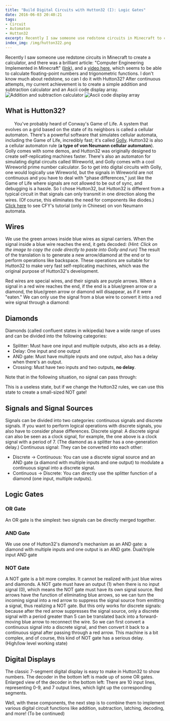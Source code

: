 ```yaml
---
title: "Build Digital Circuits with Hutton32 (I): Logic Gates"
date: 2016-06-03 20:40:21
tags:
- Circuit
- Automaton
- Hutton32
excerpt: Recently I saw someone use redstone circuits in Minecraft to create a calculator, it seems to be able to calculate floating-point numbers and trigonometric functions. I don't know much about redstone, so can I do it with Hutton32? After some attempts, my current achievement is to create a simple addition and subtraction calculator and an Ascii code display array.
index_img: /img/hutton322.png
---
```


<script src="/three/Painter.js"></script>
<script src="/three/huttonjax.js"></script>

Recently I saw someone use redstone circuits in Minecraft to create a calculator, and there was a brilliant article: "Computer Engineering Implemented in Minecraft" ([link](http://tieba.baidu.com/p/2757006332)), and a [video here](https://www.bilibili.com/video/BV1zs411o7q5/), which seems to be able to calculate floating-point numbers and trigonometric functions. I don't know much about redstone, so can I do it with Hutton32? After continuous attempts, my current achievement is to create a simple addition and subtraction calculator and an Ascii code display array.
![Addition and subtraction calculator](/img/hutton321.png) ![Ascii code display array](/img/hutton322.png)
## What is Hutton32?

　　You've probably heard of Conway's Game of Life. A system that evolves on a grid based on the state of its neighbors is called a cellular automaton. There's a powerful software that simulates cellular automata, including the Game of Life, incredibly fast; it's called [Golly](http://golly.sourceforge.net/). Hutton32 is also a cellular automaton rule (**a type of von Neumann cellular automaton**). Golly comes with some demos, and Hutton32 was originally designed to create self-replicating machines faster. There's also an automaton for simulating digital circuits called Wireworld, and Golly comes with a cool Wireworld prime number calculator. So to get into digital circuits with Golly, one would logically use Wireworld, but the signals in Wireworld are not continuous and you have to deal with "phase differences," just like the Game of Life where signals are not allowed to be out of sync, and debugging is a hassle. So I chose Hutton32, but Hutton32 is different from a typical circuit in that signals can only transmit in one direction along the wires. (Of course, this eliminates the need for components like diodes.)
　　[Click here](http://wenku.baidu.com/view/32b33b2ae2bd960590c67763.html) to see CFY's tutorial (only in Chinese) on von Neumann automata.
## Wires
We use the green arrows inside blue wires as signal carriers. When the signal inside a blue wire reaches the end, it gets decoded:
*(Hint: Click on the image to copy the code directly to paste into Golly and run)*
<canvas onload="showRLE(this,16,'x = 7, y = 25, rule = Hutton32\n6IM2$4IMIM2$2IM3IM2$I4MIM2$IM4IM2$2IMIMIM2$I2M3IM2$2I2M2IM2$IMI2MIM2$IMIMI2M2$2IMI3M2$2IM2I2M2$3I4M!')"></canvas>
The result of the translation is to generate a new arrow/diamond at the end or to perform operations like backspace. These operations are suitable for Hutton32 to make very fast self-replicating machines, which was the original purpose of Hutton32's development.

Red wires are special wires, and their signals are purple arrows. When a signal in a red wire reaches the end, if the end is a blue/green arrow or a diamond, the blue/green arrow or diamond will disappear, as if it were "eaten." We can only use the signal from a blue wire to convert it into a red wire signal through a diamond:
<canvas onload="showRLE(this,16,'x = 10, y = 3, rule = Hutton32\n$2I3MpD2U2Q!')"></canvas>

## Diamonds
Diamonds (called confluent states in wikipedia) have a wide range of uses and can be divided into the following categories:
- Splitter: Must have one input and multiple outputs, also acts as a delay.<br>
<canvas onload="showRLE(this,16,'x = 9, y = 5, rule = Hutton32\n$5.MIMI$IMIMIpB$5.MIMI!')"></canvas>
- Delay: One input and one output<br>
<canvas onload="showRLE(this,16,'x = 8, y = 3, rule = Hutton32\nMIMIpBM2I2$MIMIMIMI!')"></canvas>
- AND gate: Must have multiple inputs and one output, also has a delay when there's an output.
- Crossing: Must have two inputs and two outputs, **no delay**.<br>
<canvas onload="showRLE(this,16,'x = 7, y = 5, rule = Hutton32\n3.L$3.L$MIMpE2MI$3.L$3.L!')"></canvas>

Note that in the following situation, no signal can pass through:
<canvas onload="showRLE(this,16,'x = 5, y = 5, rule = Hutton32\n2.J$2.J$2IpA2K$2.L$2.L!')"></canvas>

This is a useless state, but if we change the Hutton32 rules, we can use this state to create a small-sized NOT gate!

## Signals and Signal Sources
Signals can be divided into two categories: continuous signals and discrete signals. If you want to perform logical operations with discrete signals, you also have to consider phase differences.
Discrete signal: <canvas onload="showRLE(this,16,'x = 16, y = 4, rule = Hutton32\n$.2IpAIM6IMIpA$.JOK!')"></canvas>
A discrete signal can also be seen as a clock signal, for example, the one above is a clock signal with a period of 7. (The diamond as a splitter has a one-generation delay.)
Continuous signal: <canvas onload="showRLE(this,16,'x = 16, y = 4, rule = Hutton32\n$.2MpD10MpD$.N2O!')"></canvas>
They can be converted into each other:

- Discrete -> Continuous:
You can use a discrete signal source and an AND gate (a diamond with multiple inputs and one output) to modulate a continuous signal into a discrete signal.<br>
<canvas onload="showRLE(this,16,'x = 16, y = 5, rule = Hutton32\n$5MpAIM6IMI$5.J$3.LKpA$3.2IN!')"></canvas>
- Continuous -> Discrete:
You can directly use the splitter function of a diamond (one input, multiple outputs).<br>
<canvas onload="showRLE(this,16,'x = 16, y = 5, rule = Hutton32\n$7.M2ILMP$2IM4IpAMpAIpCP$7.M3I5M!')"></canvas>

## Logic Gates

### OR Gate
An OR gate is the simplest: two signals can be directly merged together.
<canvas onload="showRLE(this,16,'x = 7, y = 5, rule = Hutton32\n3.P$3.P$3.L$2M5I!')"></canvas>
### AND Gate
We use one of Hutton32's diamond's mechanism as an AND gate: a diamond with multiple inputs and one output is an AND gate.
<canvas onload="showRLE(this,16,'x = 16, y = 5, rule = Hutton32\n2.P9.L$2.P9.L$2MpD2MpD3.3MpA2IpA$12.J$12.J!')"></canvas>
Dual/triple input AND gate
### NOT Gate
A NOT gate is a bit more complex. It cannot be realized with just blue wires and diamonds. A NOT gate must have an output (1) when there is no input signal (0), which means the NOT gate must have its own signal source. Red arrows have the function of eliminating blue arrows, so we can turn the incoming signal into a red arrow to suppress the signal source from emitting a signal, thus realizing a NOT gate. But this only works for discrete signals: because after the red arrow suppresses the signal source, only a discrete signal with a period greater than 5 can be translated back into a forward-moving blue arrow to reconnect the wire. So we can first convert a continuous signal into a discrete signal, and then convert it back to a continuous signal after passing through a red arrow.
<canvas onload="showRLE(this,16,'x = 10, y = 8, rule = Hutton32\n2.2IpAIL$.IpAIpAQL$.JL.JLpAL$.JO.J3L$4IJLpAL$5.I2L$5.LpAL$5.4IpA!')"></canvas>
This machine is a bit complex, and of course, this kind of NOT gate has a serious delay.
<canvas onload="showRLE(this,16,'x = 10, y = 8, rule = Hutton32\n2.2IpAML$.MpAIpAQ$.JL.NLpAL$.JK.N3L$4MNLpAL$5.I2L$5.LpAL$5.4IpA!')"></canvas><canvas onload="showRLE(this,16,'x = 10, y = 8, rule = Hutton32\n2.2IpAIL$.IpCIpAQP$.JL.JLpAL$.JK.J3L$4IJLpAL$5.M2P$5.LpBP$5.2I2MpD!')"></canvas>
(High/low level working state)

## Digital Displays
The classic 7-segment digital display is easy to make in Hutton32 to show numbers. The decoder in the bottom left is made up of some OR gates.
<canvas onload="showRLE(this,2,'x = 122, y = 183, rule = Hutton32\n89.IL.IL.IL.IL$58.31IpA2IpA2IpA2IpAIL$57.IJ41.L$56.IJ.L41K$55.IJ2.42IL$54.IJ.L44K$53.IJ2.46IL$52.IJ.L48K$51.IJ2.50IL$50.IJ.L52K$49.IJ2.54IL$48.IJ.L56K$45.3IJ2.58IL$44.IJ3.L60K.LK$43.IJ.IL.58I2L3KpA$42.IJ2.JL3.L56KLIL.J2K$41.IJ.ILJLIL.54I2L2KJL2.JpA$40.IJ2.JLJLJL3.L52KLILJLIL.J2K$39.IJ.ILJLJLJLIL.50I2L2KJLJLJL2.JpA$38.IJ2.JLJLJLJLJL3.L48KLILJLJLJLIL.J2K$37.IJ.ILJLJLJLJLJLIL.46I2L2KJLJLJLJLJL2.JpA$36.IJ2.JLJLJLJLJLJLJL3.L44KLILJLJLJLJLJLIL.JK$33.3IJ.ILJLJLJLJLJLJLJLIL.42IKL2KJLJLJLJLJLJLJL2.JK$33.J2IL.JLJLJLJLJLJLJLJLJL23.pA20.LILJLJLJLJLJLJLJLIL.JK$33.2JpAILJLJLJLJLJLJLJLJLJ2L43.LJLJLJLJLJLJLJLJLJL2.J$33.JIJ.LJLJLJLJLJLJLJLJLJLJ43.LJLJLJLJLJLJLJLJLJ2L.J$33.2JpA.LJLJLJLJLJLJLJLJLJLJ43.LJLJLJLJLJLJLJLJLJLJ.J$33.JIJ.LJLJLJLJLJLJLJLJLJLJ43.LJLJLJLJLJLJLJLJLJLJ.J$33.2JpA.LJLJLJLJLJLJLJLJLJLJ43.LJLJLJLJLJLJLJLJLJLJ.J$33.JIJ.LJLJLJLJLJLJLJLJLJLJpA42.LJLJLJLJLJLJLJLJLJLJ.J$33.2JpA.LJLJLJLJLJLJLJLJLJLJ43.LJLJLJLJLJLJLJLJLJLJ.J$33.J.J.LJLJLJLJLJLJLJLJLJLJpA39.pA2.LJLJLJLJLJLJLJLJLJLJ.J$33.J.J.LJLJLJLJLJLJLJLJLJLJ39.pA3.LJLJLJLJLJLJLJLJLJLJ.J$33.J.J.LJLJLJLJLJLJLJLJLJLJ38.pA4.LJLJLJLJLJLJLJLJLJLJ.J$33.J.J.LJLJLJLJLJLJLJLJLJLJ37.pA.pA3.LJLJLJLJLJLJLJLJLJLJ.J$33.J.J.LJLJLJLJLJLJLJLJLJLJ43.LJLJLJLJLJLJLJLJLJLJ.J$33.J.J.LJLJLJLJLJLJLJLJLJLJ37.pA.pA3.LJLJLJLJLJLJLJLJLJLJ.J$33.J.J.LJLJLJLJLJLJLJLJLJLJ43.LJLJLJLJLJLJLJLJLJLJ.J$33.J.J.LJLJLJLJLJLJLJLJLJLJ43.LJLJLJLJLJLJLJLJLJLJ.J$33.J.J.LJLJLJLJLJLJLJLJLJLJ43.LJLJLJLJLJLJLJLJLJLJ.J$33.J.J.LJLJLJLJLJLJLJLJLJLJ43.LJLJLJLJLJLJLJLJLJLJ.J$33.J.J.LJLJLJLJLJLJLJLJLJLJ43.LJLJLJLJLJLJLJLJLJLJ.J$33.J.J.LJLJLJLJLJLJLJLJLJLJ43.LJLJLJLJLJLJLJLJLJLJ.J$33.J.J.LJLJLJLJLJLJLJLJLJLJ43.LJLJLJLJLJLJLJLJLJLJ.J$33.J.J.LJLJLJLJLJLJLJLJLJLJ43.LJLJLJLJLJLJLJLJLJLJ.J$33.J.J.LJLJLJLJLJLJLJLJLJLJ43.LJLJLJLJLJLJLJLJLJLJ.J$33.J.J.LJLJLJLJLJLJLJLJLJLJ43.LJLJLJLJLJLJLJLJLJLJ.J$33.J.J.LJLJLJLJLJLJLJLJLJLJ43.LJLJLJLJLJLJLJLJLJLJ.J$33.J.J.LJLJLJLJLJLJLJLJLJLJ43.LJLJLJLJLJLJLJLJLJLJ.J$33.J.J.LJLJLJLJLJLJLJLJLJLJ43.LJLJLJLJLJLJLJLJLJLJ.J$33.J.J.LJLJLJLJLJLJLJLJLJLJ43.LJLJLJLJLJLJLJLJLJLJ.J$33.J.J.LJLJLJLJLJLJLJLJLJLJ43.LJLJLJLJLJLJLJLJLJLJ.J$33.J.J.LJLJLJLJLJLJLJLJLJLJ43.LJLJLJLJLJLJLJLJLJLJ.J$33.J.J.LJLJLJLJLJLJLJLJLJLJ43.LJLJLJLJLJLJLJLJLJLJ.J$33.J.J.LJLJLJLJLJLJLJLJLJLJ43.LJLJLJLJLJLJLJLJLJLJ.J$33.J.J.LJLJLJLJLJLJLJLJLJLJ43.LJLJLJLJLJLJLJLJLJLJ.J$33.J.J.LJLJLJLJLJLJLJLJLJLJ43.LJLJLJLJLJLJLJLJLJLJ.J$33.J.J.LJLJLJLJLJLJLJLJLJLJ43.LJLJLJLJLJLJLJLJLJLJ.J$33.J.J.LJLJLJLJLJLJLJLJLJLJ43.LJLJLJLJLJLJLJLJLJLJ.J$33.J.J.LJLJLJLJLJLJLJLJLJLJ43.LJLJLJLJLJLJLJLJLJLJ.J$33.J.J.LJLJLJLJLJLJLJLJLJLJ43.LJLJLJLJLJLJLJLJLJLJ.J$33.J.J.LJLJLJLJLJLJLJLJLJLJ22.pA.pA.pA16.LJLJLJLJLJLJLJLJLJLJ.J$33.J.J.LJLJLJLJLJLJLJLJLJLJ43.LJLJLJLJLJLJLJLJLJLJ.J$33.J.J.LJLJLJLJLJLJLJLJLJIJ22.pA.pA.pA16.LJLJLJLJLJLJLJLJLJLJ.J$33.J.J.LJLJLJLJLJLJLJLJLJ45.LJLJLJLJLJLJLJLJLJIJ.J$33.J.J.IJLJLJLJLJLJLJLJIJ.L43KLJLJLJLJLJLJLJLJLJ3.J$33.J.J3.LJLJLJLJLJLJLJ3.42ILJIJLJLJLJLJLJLJLJIJ3.J$33.J.J3.IJLJLJLJLJLJIJ.L44KJ2KLJLJLJLJLJLJLJ5.J$33.J.J5.LJLJLJLJLJ3.46ILJIJLJLJLJLJLJIJ5.J$33.J.J5.IJLJLJLJIJ.L48KJ2KLJLJLJLJLJ7.J$33.J.J7.LJLJLJ3.50ILJIJLJLJLJIJ7.J$33.J.J7.IJLJIJ.L52KJ2KLJLJLJ9.J$33.J.J9.LJ3.54ILJIJLJIJ9.J$33.J.J9.IJ.L56KJ2KLJ11.J$33.J.J12.58ILJIJ11.J$33.J.J10.L60KJ6K7.J$33.J.J7.IL.58I2L6KJpA7.J$33.J.J7.JL3.L56KLIL2.JpA.J2K5.J$33.J.J5.ILJLIL.54I2L2KJL3.J2KJpA5.J$33.J.J5.JLJLJL3.L52KLILJLIL2.JpA.J2K3.J$32.IJ.J3.ILJLJLJLIL.50I2L2KJLJLJL3.J2KJpA3.J$31.IJ2.J3.JLJLJLJLJL3.L48KLILJLJLJLIL2.JpA.J2K.J$28.3IJ2.IJ.ILJLJLJLJLJLIL.46I2L2KJLJLJLJLJL3.J2KJpA.J$28.J4.IJ2.JLJLJLJLJLJLJL3.L44KLILJLJLJLJLJLIL2.JpA.JK$28.J.3IJ.ILJLJLJLJLJLJLJLIL.42IKL2KJLJLJLJLJLJLJL3.JK.J$28.J.J4.JLJLJLJLJLJLJLJLJL44.LILJLJLJLJLJLJLJLIL2.J.J$28.J.J.2ILJLJLJLJLJLJLJLJLJ2L43.LJLJLJLJLJLJLJLJLJL2.J.J$28.J.J.JKLJLJLJLJLJLJLJLJLJLJ43.LJLJLJLJLJLJLJLJLJ2L.J.J$28.J.J.pAJLJLJLJLJLJLJLJLJLJLJ43.LJLJLJLJLJLJLJLJLJLJ.J.J$28.J.J.JKLJLJLJLJLJLJLJLJLJLJ43.LJLJLJLJLJLJLJLJLJLJ.J.J$28.J.J.pAJLJLJLJLJLJLJLJLJLJLJ43.LJLJLJLJLJLJLJLJLJLJ.J.J$28.J.J.JKLJLJLJLJLJLJLJLJLJLJ43.LJLJLJLJLJLJLJLJLJLJ.J.J$28.J.J.pAJLJLJLJLJLJLJLJLJLJLJ43.LJLJLJLJLJLJLJLJLJLJ.J.J$28.J.J.JKLJLJLJLJLJLJLJLJLJLJ43.LJLJLJLJLJLJLJLJLJLJ.J.J$28.J.J.pAJLJLJLJLJLJLJLJLJLJLJ43.LJLJLJLJLJLJLJLJLJLJ.J.J$28.J.J.J.LJLJLJLJLJLJLJLJLJLJ43.LJLJLJLJLJLJLJLJLJLJ.J.J$28.J.J.J.LJLJLJLJLJLJLJLJLJLJ43.LJLJLJLJLJLJLJLJLJLJ.J.J$28.J.J.J.LJLJLJLJLJLJLJLJLJLJ43.LJLJLJLJLJLJLJLJLJLJ.J.J$28.J.J.J.LJLJLJLJLJLJLJLJLJLJ43.LJLJLJLJLJLJLJLJLJLJ.J.J$28.J.J.J.LJLJLJLJLJLJLJLJLJLJ.pA41.LJLJLJLJLJLJLJLJLJLJ.J.J$28.J.J.J.LJLJLJLJLJLJLJLJLJLJ39.pA.pA.LJLJLJLJLJLJLJLJLJLJ.J.J$28.J.J.J.LJLJLJLJLJLJLJLJLJLJpA.pA37.pA2.LJLJLJLJLJLJLJLJLJLJ.J.J$28.J.J.J.LJLJLJLJLJLJLJLJLJLJ39.pA.pA.LJLJLJLJLJLJLJLJLJLJ.J.J$28.J.J.J.LJLJLJLJLJLJLJLJLJLJ43.LJLJLJLJLJLJLJLJLJLJ.J.J$28.J.J.J.LJLJLJLJLJLJLJLJLJLJ43.LJLJLJLJLJLJLJLJLJLJ.J.J$28.J.J.J.LJLJLJLJLJLJLJLJLJLJ43.LJLJLJLJLJLJLJLJLJLJ.J.J$28.J.J.J.LJLJLJLJLJLJLJLJLJLJ43.LJLJLJLJLJLJLJLJLJLJ.J.J$28.J.J.J.LJLJLJLJLJLJLJLJLJLJ43.LJLJLJLJLJLJLJLJLJLJ.J.J$28.J.J.J.LJLJLJLJLJLJLJLJLJLJ43.LJLJLJLJLJLJLJLJLJLJ.J.J$28.J.J.J.LJLJLJLJLJLJLJLJLJLJ43.LJLJLJLJLJLJLJLJLJLJ.J.J$28.J.J.J.LJLJLJLJLJLJLJLJLJLJ43.LJLJLJLJLJLJLJLJLJLJ.J.J$28.J.J.J.LJLJLJLJLJLJLJLJLJLJ43.LJLJLJLJLJLJLJLJLJLJ.J.J$28.J.J.J.LJLJLJLJLJLJLJLJLJLJ43.LJLJLJLJLJLJLJLJLJLJ.J.J$28.J.J.J.LJLJLJLJLJLJLJLJLJLJ43.LJLJLJLJLJLJLJLJLJLJ.J.J$28.J.J.J.LJLJLJLJLJLJLJLJLJLJ43.LJLJLJLJLJLJLJLJLJLJ.J.J$28.J.J.J.LJLJLJLJLJLJLJLJLJLJ43.LJLJLJLJLJLJLJLJLJLJ.J.J$28.J.J.J.LJLJLJLJLJLJLJLJLJLJ43.LJLJLJLJLJLJLJLJLJLJ.J.J$28.J.J.J.LJLJLJLJLJLJLJLJLJLJ43.LJLJLJLJLJLJLJLJLJLJ.J.J$28.J.J.J.LJLJLJLJLJLJLJLJLJLJ43.LJLJLJLJLJLJLJLJLJLJ.J.J$28.J.J.J.LJLJLJLJLJLJLJLJLJLJ43.LJLJLJLJLJLJLJLJLJLJ.J.J$28.J.J.J.LJLJLJLJLJLJLJLJLJLJ43.LJLJLJLJLJLJLJLJLJLJ.J.J$28.J.J.J.LJLJLJLJLJLJLJLJLJLJ43.LJLJLJLJLJLJLJLJLJLJ.J.J$28.J.J.J.LJLJLJLJLJLJLJLJLJLJ43.LJLJLJLJLJLJLJLJLJLJ.J.J$28.J.J.J.LJLJLJLJLJLJLJLJLJLJ43.LJLJLJLJLJLJLJLJLJLJ.J.J$28.J.J.J.LJLJLJLJLJLJLJLJLJLJ43.LJLJLJLJLJLJLJLJLJLJ.J.J$28.J.J.J.LJLJLJLJLJLJLJLJLJIJ19.pA.pA21.LJLJLJLJLJLJLJLJLJLJ.J.J$28.J.J.J.LJLJLJLJLJLJLJLJLJIL43.LJLJLJLJLJLJLJLJLJIJ.J.J$28.J.J.J.IJLJLJLJLJLJLJLJI2JL19.pA.pA21.LJLJLJLJLJLJLJLJLJ3.J.J$28.J.J.J3.LJLJLJLJLJLJLJ2IJ42IL.IJLJLJLJLJLJLJLJIJ2.IJ.J$28.J.J.J3.IJLJLJLJLJLJI2JL44K3.LJLJLJLJLJLJLJ3.IJ.IJ$28.J.J.J5.LJLJLJLJLJ2IJ46IL.IJLJLJLJLJLJIJ2.IJ.IJ.I$28.J.J.J5.IJLJLJLJI2JL48K3.LJLJLJLJLJ3.IJ.IJ.IJ$28.J.J.J7.LJLJLJ2IJ50IL.IJLJLJLJIJ2.IJ.IJ.IJ$28.J.J.J7.IJLJI2JL52K3.LJLJLJ3.IJ.IJ.IJ$28.J.J.J9.LJ2IJ54IL.IJLJIJ2.IJ.IJ.IJ$28.J.J.J9.I2JL56K3.LJ3.IJ.IJ.IJ$28.J.J.J7.4IJ58IL.IJ2.IJ.IJ.IJ$28.J.J.J6.IJ2.L60K4.IJ.IJ.IJ$28.J.J.J5.IJ3.58IL5.IJ.IJ.IJ$28.J.J.J4.IJ6.L56K4.IJ.IJ.IJ$28.J.J.J3.IJ7.54IL5.IJ.IJ.IJ$28.J.J.J2.IpAJ9.L52K4.IJ.IJ.IJ$28.J.J.J.IJ11.50IL5.IJ.IJ.IJ$28.J.J.J.pAJ13.L48K4.IJ.IJ.IJ$28.J.J.J.JK13.46IL5.IJ.IJ.IJ$28.J.J.J.pAJ15.L44K4.IJ.IJ.IJ$28.J.J.J.JK15.43IK4.IJ.IJ.IJ$28.J.J.J.pAJ62.IJ.IJ.IJ$28.J.J.J.J.62IJ.IJ.IJ$28.J.J.J.J.J62.IJ.IJ$28.J.J.J.J.J.61IJ.IJ$28.J.J.J.J.J.J61.IJ$28.J.J.J.J.J.J.60IJ$28.J.J.J.J.J.J.J$28.J.J.J.J.J.J.J$28.J.J.J.J.J.J.J$28.J.J.J.J.J.J.J$28.J.J.J.J.J.J.J$pA27IJ.J.J.J.J.J.J$J3.J2.J5.pAL.J2.J2.J2.pAL3.J.J.J.J.J.J$J3.J2.J5.JL.J2.J2.J2.JL3.J.J.J.J.J.J$pA3IpA2IpA5IpA2IpA2IpA2IpA2IpA4IJ.J.J.J.J.J$J3.J2.J2.J2.J2.J2.J2.J2.J6.J.J.J.J.J$J3.pAL.J2.J2.J2.pAL.J2.pAL.J6.J.J.J.J.J$J3.JL.J2.J2.J2.JL.J2.JL.J6.J.J.J.J.J$pA3IpA2IpA2IpA2IpA2IpA2IpA2IpA2IpA6IJ.J.J.J.J$J3.J2.J2.J2.J2.J2.J2.J2.J8.J.J.J.J$J3.pAL.pAL.J2.pAL.pAL.J2.pAL.pAL7.J.J.J.J$J3.JL.JL.J2.JL.JL.J2.JL.JL7.J.J.J.J$pA3IpA2IpA2IpA2IpA2IpA2IpA2IpA2IpA8IJ.J.J.J$J3.J2.J2.J2.J2.J2.J2.J2.J10.J.J.J$J3.J2.pAL.pAL.pAL.pAL.pAL.pAL.pAL9.J.J.J$J3.J2.JL.JL.JL.JL.JL.JL.JL9.J.J.J$pA3IpA2IpA2IpA2IpA2IpA2IpA2IpA2IpA10IJ.J.J$J.J.J2.J2.J2.J2.J2.J2.J2.J12.J.J$J.J.J2.pAL.pAL.pAL.pAL.J2.pAL.pAL11.J.J$J.J.J2.JL.JL.JL.JL.J2.JL.JL11.J.J$J.J.pA2IpA2IpA2IpA2IpA2IpA2IpA2IpA12IJ.J$J.J.J2.J2.J2.J2.J2.J2.J2.J14.J$JLpA.pAL.pAL.pAL.J2.J2.pAL.pAL.pAL13.J$JLJ.JL.JL.JL.J2.J2.JL.JL.JL13.J$pAIpAIpA2IpA2IpA2IpA2IpA2IpA2IpA2IpA14IJ$J.J.J2.J2.J2.J2.J2.J2.J2.J!')"></canvas>
Enlarged view of the decoder in the bottom left:
<canvas onload="showRLE(this,8,'x = 28, y = 25, rule = Hutton32\npA27I$J3.J2.J5.pAL.J2.J2.J2.pAL$J3.J2.J5.JL.J2.J2.J2.JL$pA3IpA2IpA5IpA2IpA2IpA2IpA2IpA2I$J3.J2.J2.J2.J2.J2.J2.J2.J$J3.pAL.J2.J2.J2.pAL.J2.pAL.J$J3.JL.J2.J2.J2.JL.J2.JL.J$pA3IpA2IpA2IpA2IpA2IpA2IpA2IpA2IpA2I$J3.J2.J2.J2.J2.J2.J2.J2.J$J3.pAL.pAL.J2.pAL.pAL.J2.pAL.pAL$J3.JL.JL.J2.JL.JL.J2.JL.JL$pA3IpA2IpA2IpA2IpA2IpA2IpA2IpA2IpA2I$J3.J2.J2.J2.J2.J2.J2.J2.J$J3.J2.pAL.pAL.pAL.pAL.pAL.pAL.pAL$J3.J2.JL.JL.JL.JL.JL.JL.JL$pA3IpA2IpA2IpA2IpA2IpA2IpA2IpA2IpA2I$J.J.J2.J2.J2.J2.J2.J2.J2.J$J.J.J2.pAL.pAL.pAL.pAL.J2.pAL.pAL$J.J.J2.JL.JL.JL.JL.J2.JL.JL$J.J.pA2IpA2IpA2IpA2IpA2IpA2IpA2IpA2I$J.J.J2.J2.J2.J2.J2.J2.J2.J$JLpA.pAL.pAL.pAL.J2.J2.pAL.pAL.pAL$JLJ.JL.JL.JL.J2.J2.JL.JL.JL$pAIpAIpA2IpA2IpA2IpA2IpA2IpA2IpA2IpA2I$J.J.J2.J2.J2.J2.J2.J2.J2.J!')"></canvas>
There are 10 input lines, representing 0-9, and 7 output lines, which light up the corresponding segments.

Well, with these components, the next step is to combine them to implement various digital circuit functions like addition, subtraction, latching, decoding, and more!
(To be continued)